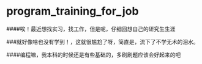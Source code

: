 # program_training_for_job

####唉！最近想找实习，找工作，但是呢，仔细回想自己的研究生生涯

###就好像啥也没有学到！，这就很尴尬了呀，简直是，流下了不学无术的泪水。

####编程嘛，我本科的时候还是有些基础的，多刷刷题应该会好起来的吧